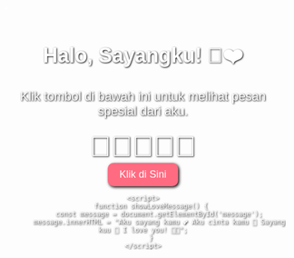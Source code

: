 - <!DOCTYPE html>
<html lang="id">
<head>
    <meta charset="UTF-8">
    <meta name="viewport" content="width=device-width, initial-scale=1.0">
    <title>Pesan Cinta</title>
    <style>
        body {
            font-family: 'Arial', sans-serif;
            text-align: center;
            background-image: url('https://i.imgur.com/X1dMKSj.jpg'); /* URL gambar beruang */
            background-size: cover;
            background-repeat: no-repeat;
            background-attachment: fixed;
            margin: 0;
            padding: 0;
            color: white;
            text-shadow: 1px 1px 3px #000;
        }
        h1 {
            font-size: 36px;
            margin-top: 50px;
        }
        p {
            font-size: 22px;
            margin: 20px 0;
        }
        .heart {
            font-size: 50px;
            margin-top: 20px;
        }
        button {
            background-color: #ff6b81;
            color: white;
            border: none;
            padding: 10px 20px;
            font-size: 18px;
            cursor: pointer;
            border-radius: 10px;
            box-shadow: 2px 2px 5px #000;
        }
        button:hover {
            background-color: #ff859b;
        }
    </style>
</head>
<body>
    <h1>Halo, Sayangku! 🐻❤️</h1>
    <p id="message">Klik tombol di bawah ini untuk melihat pesan spesial dari aku.</p>
    <div class="heart">💖💗💓💞💕</div>
    <button onclick="showLoveMessage()">Klik di Sini</button>

    <script>
        function showLoveMessage() {
            const message = document.getElementById('message');
            message.innerHTML = "Aku sayang kamu 💕 Aku cinta kamu 💖 Sayang kuu 💞 I love you! 💓💗";
        }
    </script>
</body>
</html>

